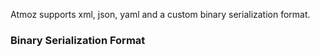 Atmoz supports xml, json, yaml and a custom binary serialization format.

### Binary Serialization Format 

